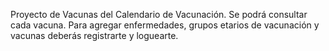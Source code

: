 Proyecto de Vacunas del Calendario de Vacunación.
Se podrá consultar cada vacuna.
Para agregar enfermedades, grupos etarios de vacunación y vacunas deberás registrarte y loguearte.
